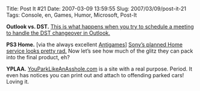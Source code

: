 Title: Post It #21
Date: 2007-03-09 13:59:55
Slug: 2007/03/09/post-it-21
Tags: Console, en, Games, Humor, Microsoft, Post-It


**Outlook vs. DST.** [This is what happens when you try to schedule a meeting to handle the DST changeover in Outlook.][1]

**PS3 Home.** [via the always excellent [Antigames][2]] [Sony’s planned Home service looks pretty rad.][3] Now let’s see how much of the glitz they can pack into the final product, eh?

**YPLAA.** [YouParkLikeAnAsshole.com][4] is a site with a real purpose. Period. It even has notices you can print out and attach to offending parked cars! Loving it.

   [1]: http://flickr.com/photos/kiad/413460966/
   [2]: http://www.antigames.de/2007/03/07/konsolen-schock-sony-macht-was-richtig/
   [3]: http://www.gametrailers.com/player.php?id=17558&type=mov&pl=game
   [4]: http://www.youparklikeanasshole.com/
